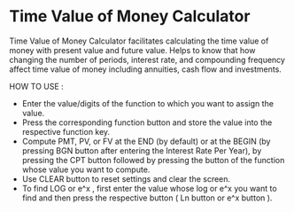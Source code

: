 # Time Value of Money Calculator
Time Value of Money Calculator facilitates calculating the time value of money with present value and future value. Helps to know that how changing the number of periods, interest rate, and compounding frequency affect time value of money including annuities, cash flow and investments.

HOW TO USE :
* Enter the value/digits of the function to which you want to assign the value.
* Press the corresponding function button and store the value into the respective function key.
* Compute PMT, PV, or FV at the END (by default) or at the BEGIN (by pressing BGN button after entering the Interest Rate Per Year), by pressing the CPT button followed by pressing the button of the function whose value you want to compute.
* Use CLEAR button to reset settings and clear the screen.
* To find LOG or e^x , first enter the value whose log or e^x you want to find and then press the respective button ( Ln button or e^x button ).
